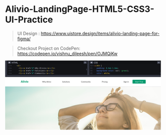 # Alivio-LandingPage-HTML5-CSS3-UI-Practice

> UI Design :
https://www.uistore.design/items/alivio-landing-page-for-figma/

> Checkout Project on CodePen: https://codepen.io/vishnu_dileesh/pen/OJMQjKw

![Alivio-LandingPage CodePen UI Dev Project Screenshot](screenshot-codepen-ui-project.png)
